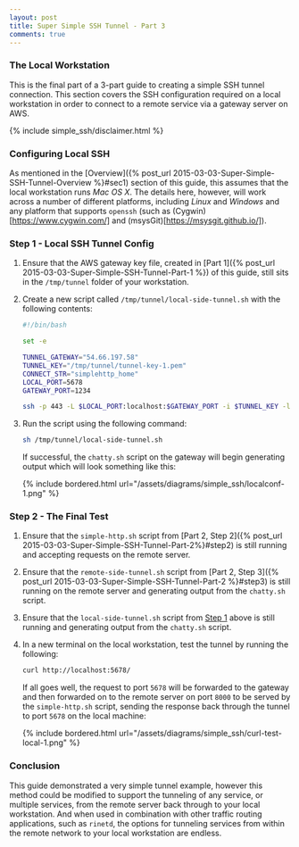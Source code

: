 ```yaml
---
layout: post
title: Super Simple SSH Tunnel - Part 3
comments: true
---
```



### The Local Workstation

This is the final part of a 3-part guide to creating a simple SSH tunnel connection. This section covers the SSH configuration required on a local workstation in order to connect to a remote service via a gateway server on AWS.


{% include simple_ssh/disclaimer.html %}

<a name="sec1"></a>
### Configuring Local SSH

As mentioned in the [Overview]({% post_url 2015-03-03-Super-Simple-SSH-Tunnel-Overview %}#sec1) section of this guide, this assumes that the local workstation runs _Mac OS X_. The details here, however, will work across a number of different platforms, including _Linux_ and _Windows_ and any platform that supports `openssh` (such as (Cygwin)[https://www.cygwin.com/] and (msysGit)[https://msysgit.github.io/]).


<a name="step1"></a>
### Step 1 - Local SSH Tunnel Config

1. Ensure that the AWS gateway key file, created in [Part 1]({% post_url 2015-03-03-Super-Simple-SSH-Tunnel-Part-1 %}) of this guide, still sits in the `/tmp/tunnel` folder of your workstation. 

2. Create a new script called `/tmp/tunnel/local-side-tunnel.sh` with the following contents:

    ```bash
    #!/bin/bash

    set -e

    TUNNEL_GATEWAY="54.66.197.58"
    TUNNEL_KEY="/tmp/tunnel/tunnel-key-1.pem"
    CONNECT_STR="simplehttp_home"
    LOCAL_PORT=5678
    GATEWAY_PORT=1234

    ssh -p 443 -L $LOCAL_PORT:localhost:$GATEWAY_PORT -i $TUNNEL_KEY -l root $TUNNEL_GATEWAY ./chatty.sh $CONNECT_STR
    ```

3. Run the script using the following command:

    ```bash
    sh /tmp/tunnel/local-side-tunnel.sh
    ```

    If successful, the `chatty.sh` script on the gateway will begin generating output which will look something like this:

    {% include bordered.html url="/assets/diagrams/simple_ssh/localconf-1.png" %}

<a name="step2"></a>
### Step 2 - The Final Test

1. Ensure that the `simple-http.sh` script from [Part 2, Step 2]({% post_url 2015-03-03-Super-Simple-SSH-Tunnel-Part-2%}#step2) is still running and accepting requests on the remote server.

2. Ensure that the `remote-side-tunnel.sh` script from [Part 2, Step 3]({% post_url 2015-03-03-Super-Simple-SSH-Tunnel-Part-2 %}#step3) is still running on the remote server and generating output from the `chatty.sh` script.

3. Ensure that the `local-side-tunnel.sh` script from [Step 1](#step1) above is still running and generating output from the `chatty.sh` script.

4. In a new terminal on the local workstation, test the tunnel by running the following:

    ```bash
    curl http://localhost:5678/
    ```

    If all goes well, the request to port `5678` will be forwarded to the gateway and then forwarded on to the remote server on port `8000` to be served by the `simple-http.sh` script, sending the response back through the tunnel to port `5678` on the local machine:

    {% include bordered.html url="/assets/diagrams/simple_ssh/curl-test-local-1.png" %}
    

<a name="sec2"></a>
### Conclusion

This guide demonstrated a very simple tunnel example, however this method could be modified to support the tunneling of any service, or multiple services, from the remote server back through to your local workstation. And when used in combination with other traffic routing applications, such as `rinetd`, the options for tunneling services from within the remote network to your local workstation are endless.

